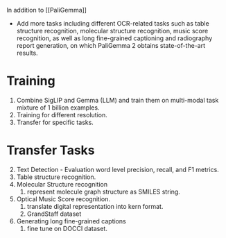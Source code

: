 
In addition to [[PaliGemma]]
- Add more tasks including different OCR-related tasks such as table structure recognition, molecular structure recognition, music score recognition, as well as long fine-grained captioning and radiography report generation, on which PaliGemma 2 obtains state-of-the-art results.

# Training
1. Combine SigLIP and Gemma (LLM) and train them on multi-modal task mixture of 1 billion examples.
2. Training for different resolution.
3. Transfer for specific tasks.

# Transfer Tasks
2. Text Detection - Evaluation word level precision, recall, and F1 metrics.
3. Table structure recognition.
4. Molecular Structure recognition
	1. represent molecule graph structure as SMILES string.
5. Optical Music Score recognition.
	1. translate digital representation into kern format.
	2. GrandStaff dataset
6. Generating long fine-grained captions
	1. fine tune on DOCCI dataset.